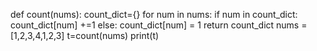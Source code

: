 def count(nums):
    count_dict={}
    for num in nums:
        if num in count_dict:
            count_dict[num] +=1
        else:
            count_dict[num] = 1
    return count_dict
nums = [1,2,3,4,1,2,3]
t=count(nums)
print(t)

